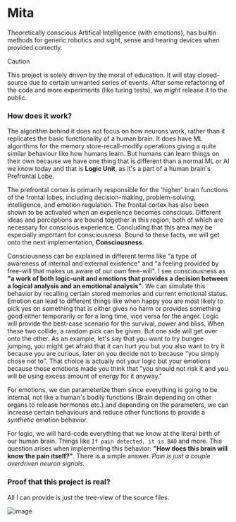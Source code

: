 # Mita
Theoretically conscious Artifical Intelligence (with emotions), has builtin methods for generic robotics and sight, sense and hearing devices when provided correctly.
> [!CAUTION]
> This project is solely driven by the moral of education. It will stay closed-source due to certain unwanted series of events. After some refactoring of the code and more experiments (like turing tests), we *might* release it to the public.

### How does it work?
The algorithm behind it does not focus on how neurons work, rather than it replicates the basic functionality of a human brain. It does have ML algorithms for the memory store-recall-modify operations giving a quite similar behaviour like how humans learn. But humans can learn things on their own because we have one thing that is different than a normal ML or AI we know today and that is **Logic Unit**, as it's a part of a human brain's Prefrontal Lobe.

The prefrontal cortex is primarily responsible for the 'higher' brain functions of the frontal lobes, including decision-making, problem-solving, intelligence, and emotion regulation. The frontal cortex has also been shown to be activated when an experience becomes conscious. Different ideas and perceptions are bound together in this region, both of which are necessary for conscious experience. Concluding that this area may be especially important for consciousness. Bound to these facts, we will get onto the next implementation, **Consciousness**.

Consciousness can be explained in different terms like "a type of awareness of internal and external existence" and "a feeling provided by free-will that makes us aware of our own free-will". I see consciousness as **"a work of both logic-unit and emotions that provides a decision between a logical analysis and an emotional analysis"**. We can simulate this behavior by recalling certain stored memories and current emotional status. Emotion can lead to different things like when happy you are most likely to pick yes on something that is either gives no harm or provides something good either temporarily or for a long time, vice versa for the anger. Logic will provide the best-case scenario for the survival, power and bliss. When these two collide, a random pick can be given. But one side will get over onto the other. As an example, let's say that you want to try bungee jumping, you might get afraid that it can hurt you but you also want to try it because you are curious, later on you decide not to because "you simply chose not to". That choice is actually not your logic but your emotions because those emotions made you think that "you should not risk it and you will be using excess amount of energy for it anyway."

For emotions, we can parameterize them since everything is going to be internal, not like a human's bodily functions (Brain depending on other organs to release hormones etc.) and depending on the parameters, we can increase certain behaviours and reduce other functions to provide a *synthetic* emotion behavior.

For logic, we will hard-code everything that we know at the literal birth of our human brain. Things like `If pain detected, it is BAD` and more. This question arises when implementing this behavior: **"How does this brain will know the pain itself?"**. There is a simple answer. *Pain is just a couple overdriven neuron signals.*

### Proof that this project is real?
All I can provide is just the tree-view of the source files.

![image](https://github.com/user-attachments/assets/4af9a555-9fee-4a87-a904-aa6d83870726)
